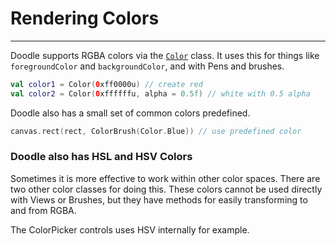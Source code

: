 # Rendering Colors
------------------

Doodle supports RGBA colors via the [`Color`](https://github.com/pusolito/doodle/blob/master/Core/src/commonMain/kotlin/com/nectar/doodle/drawing/Color.kt#L12)
class. It uses this for things like `foregroundColor` and `backgroundColor`, and with Pens and brushes.

```kotlin
val color1 = Color(0xff0000u) // create red
val color2 = Color(0xffffffu, alpha = 0.5f) // white with 0.5 alpha
```

Doodle also has a small set of common colors predefined.

```kotlin
canvas.rect(rect, ColorBrush(Color.Blue)) // use predefined color
```

### Doodle also has HSL and HSV Colors

Sometimes it is more effective to work within other color spaces. There are two other color classes for doing this. These colors cannot be used
directly with Views or Brushes, but they have methods for easily transforming to and from RGBA.

The ColorPicker controls uses HSV internally for example.